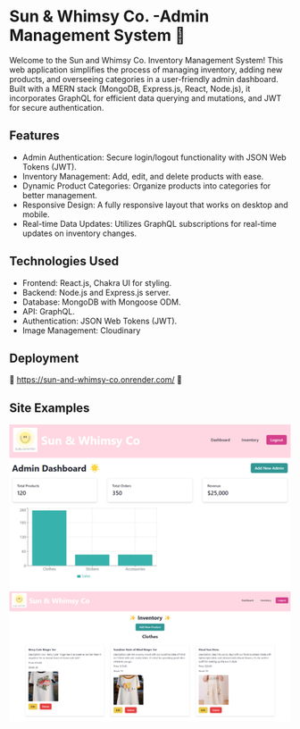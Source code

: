 # Sun & Whimsy Co. -Admin Management System 🌟

Welcome to the Sun and Whimsy Co. Inventory Management System! This web application simplifies the process of managing inventory, adding new products, and overseeing categories in a user-friendly admin dashboard. Built with a MERN stack (MongoDB, Express.js, React, Node.js), it incorporates GraphQL for efficient data querying and mutations, and JWT for secure authentication.

## Features
* Admin Authentication: Secure login/logout functionality with JSON Web Tokens (JWT).
* Inventory Management: Add, edit, and delete products with ease.
* Dynamic Product Categories: Organize products into categories for better management.
* Responsive Design: A fully responsive layout that works on desktop and mobile.
* Real-time Data Updates: Utilizes GraphQL subscriptions for real-time updates on inventory changes.

## Technologies Used
* Frontend: React.js, Chakra UI for styling.
* Backend: Node.js and Express.js server.
* Database: MongoDB with Mongoose ODM.
* API: GraphQL.
* Authentication: JSON Web Tokens (JWT).
* Image Management: Cloudinary

## Deployment
🌟 https://sun-and-whimsy-co.onrender.com/ 🌟

## Site Examples

![Sun & Whimsy Co. Dashboard](/client/src/assets/images/admindashboard.png)
![Sun & Whimsy Co. Inventory Page](/client/src/assets/images/Inventory.png)



